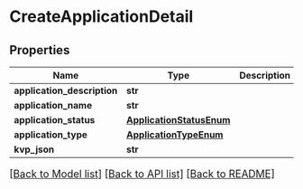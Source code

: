 # CreateApplicationDetail

## Properties
Name | Type | Description | Notes
------------ | ------------- | ------------- | -------------
**application_description** | **str** |  | [optional] 
**application_name** | **str** |  | [optional] 
**application_status** | [**ApplicationStatusEnum**](ApplicationStatusEnum.md) |  | [optional] 
**application_type** | [**ApplicationTypeEnum**](ApplicationTypeEnum.md) |  | [optional] 
**kvp_json** | **str** |  | [optional] 

[[Back to Model list]](../README.md#documentation-for-models) [[Back to API list]](../README.md#documentation-for-api-endpoints) [[Back to README]](../README.md)

<style>
     p, ul, ol, li { font-size: 18px !important;}
</style>


